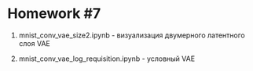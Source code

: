 # Homework #7

1. mnist_conv_vae_size2.ipynb - визуализация двумерного латентного слоя VAE

2. mnist_conv_vae_log_requisition.ipynb - условный VAE